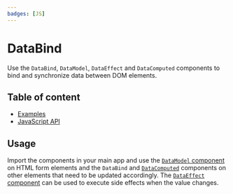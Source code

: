 ```yaml
---
badges: [JS]
---
```


# DataBind <Badges :texts="$frontmatter.badges" />

Use the `DataBind`, `DataModel`, `DataEffect` and `DataComputed` components to bind and synchronize data between DOM elements.

## Table of content

- [Examples](./examples.md)
- [JavaScript API](./js-api.md)

## Usage

Import the components in your main app and use the [`DataModel` component](../DataModel/index.md) on HTML form elements and the `DataBind` and [`DataComputed`](../DataComputed/index.md) components on other elements that need to be updated accordingly. The [`DataEffect` component](../DataEffect/index.md) can be used to execute side effects when the value changes.

<PreviewPlayground
  :html="() => import('./stories/basic.twig')"
  :script="() => import('./stories/app.js?raw')"
  />
